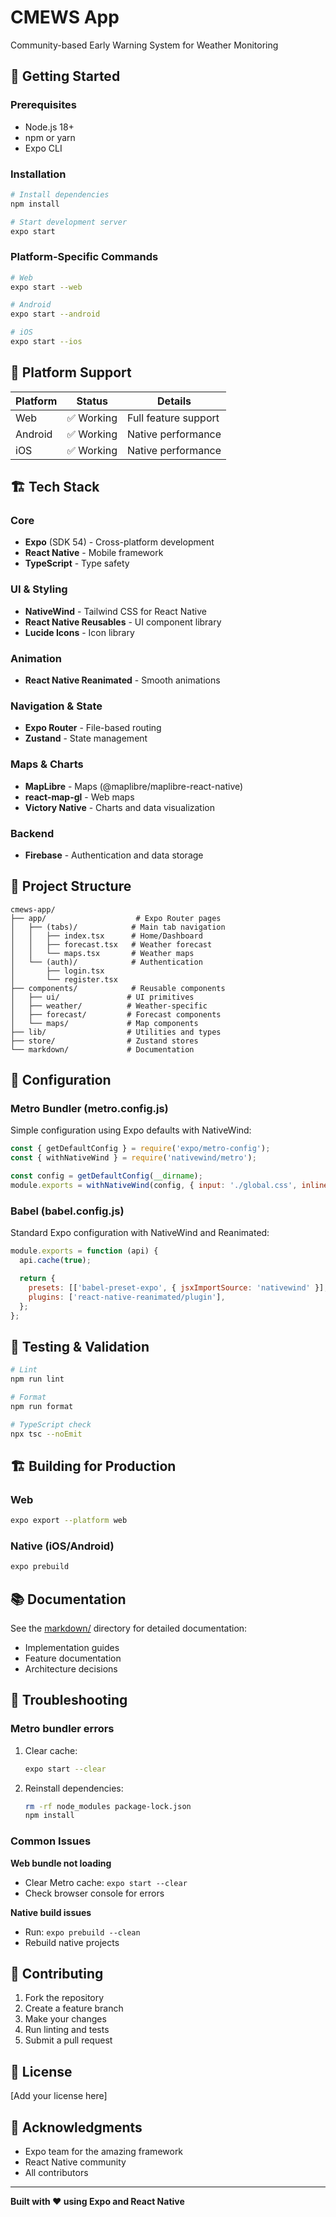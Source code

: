 # CMEWS App

Community-based Early Warning System for Weather Monitoring

## 🚀 Getting Started

### Prerequisites
- Node.js 18+ 
- npm or yarn
- Expo CLI

### Installation

```bash
# Install dependencies
npm install

# Start development server
expo start
```

### Platform-Specific Commands

```bash
# Web
expo start --web

# Android
expo start --android

# iOS
expo start --ios
```

## 📱 Platform Support

| Platform | Status | Details |
|----------|--------|---------|
| Web | ✅ Working | Full feature support |
| Android | ✅ Working | Native performance |
| iOS | ✅ Working | Native performance |

## 🏗️ Tech Stack

### Core
- **Expo** (SDK 54) - Cross-platform development
- **React Native** - Mobile framework
- **TypeScript** - Type safety

### UI & Styling
- **NativeWind** - Tailwind CSS for React Native
- **React Native Reusables** - UI component library
- **Lucide Icons** - Icon library

### Animation
- **React Native Reanimated** - Smooth animations

### Navigation & State
- **Expo Router** - File-based routing
- **Zustand** - State management

### Maps & Charts
- **MapLibre** - Maps (@maplibre/maplibre-react-native)
- **react-map-gl** - Web maps
- **Victory Native** - Charts and data visualization

### Backend
- **Firebase** - Authentication and data storage

## 📁 Project Structure

```
cmews-app/
├── app/                    # Expo Router pages
│   ├── (tabs)/            # Main tab navigation
│   │   ├── index.tsx      # Home/Dashboard
│   │   ├── forecast.tsx   # Weather forecast
│   │   └── maps.tsx       # Weather maps
│   └── (auth)/            # Authentication
│       ├── login.tsx
│       └── register.tsx
├── components/            # Reusable components
│   ├── ui/               # UI primitives
│   ├── weather/          # Weather-specific
│   ├── forecast/         # Forecast components
│   └── maps/             # Map components
├── lib/                  # Utilities and types
├── store/                # Zustand stores
└── markdown/             # Documentation
```

## 🔧 Configuration

### Metro Bundler (metro.config.js)

Simple configuration using Expo defaults with NativeWind:

```javascript
const { getDefaultConfig } = require('expo/metro-config');
const { withNativeWind } = require('nativewind/metro');

const config = getDefaultConfig(__dirname);
module.exports = withNativeWind(config, { input: './global.css', inlineRem: 16 });
```

### Babel (babel.config.js)

Standard Expo configuration with NativeWind and Reanimated:

```javascript
module.exports = function (api) {
  api.cache(true);

  return {
    presets: [['babel-preset-expo', { jsxImportSource: 'nativewind' }], 'nativewind/babel'],
    plugins: ['react-native-reanimated/plugin'],
  };
};
```

## 🧪 Testing & Validation

```bash
# Lint
npm run lint

# Format
npm run format

# TypeScript check
npx tsc --noEmit
```

## 🏗️ Building for Production

### Web
```bash
expo export --platform web
```

### Native (iOS/Android)
```bash
expo prebuild
```

## 📚 Documentation

See the [markdown/](./markdown/) directory for detailed documentation:
- Implementation guides
- Feature documentation
- Architecture decisions

## 🐛 Troubleshooting

### Metro bundler errors

1. Clear cache:
   ```bash
   expo start --clear
   ```

2. Reinstall dependencies:
   ```bash
   rm -rf node_modules package-lock.json
   npm install
   ```

### Common Issues

**Web bundle not loading**
- Clear Metro cache: `expo start --clear`
- Check browser console for errors

**Native build issues**
- Run: `expo prebuild --clean`
- Rebuild native projects

## 🤝 Contributing

1. Fork the repository
2. Create a feature branch
3. Make your changes
4. Run linting and tests
5. Submit a pull request

## 📄 License

[Add your license here]

## 🙏 Acknowledgments

- Expo team for the amazing framework
- React Native community
- All contributors

---

**Built with ❤️ using Expo and React Native**
